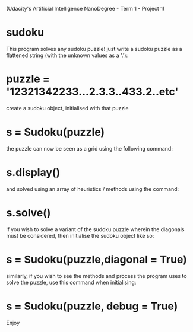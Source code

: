 (Udacity's Artificial Intelligence NanoDegree - Term 1 - Project 1)
# sudoku
This program solves any sudoku puzzle!
just write a sudoku puzzle as a flattened string (with the unknown values as a '.'):
# puzzle = '12321342233...2.3.3..433.2..etc'
create a sudoku object, initialised with that puzzle
# s = Sudoku(puzzle)
the puzzle can now be seen as a grid using the following command:
# s.display()
and solved using an array of heuristics / methods using the command:
# s.solve()
if you wish to solve a variant of the sudoku puzzle wherein the diagonals must be considered, then initialise the sudoku object like so:
# s = Sudoku(puzzle,diagonal = True)
similarly, if you wish to see the methods and process the program uses to solve the puzzle, use this command when initialising:
# s = Sudoku(puzzle, debug = True)
Enjoy
